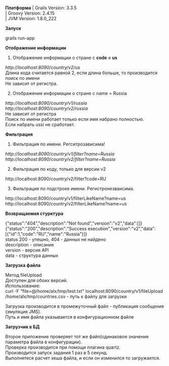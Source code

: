 **Платформа**
| Grails Version: 3.3.5  
| Groovy Version: 2.4.15  
| JVM Version: 1.8.0_222  

**Запуск**

grails run-app  

**Отображение информации**

 1. Отображение информации о стране с **code = us**

*http://localhost:8090/country/v2/us*  
Длина кода считается равной 2, если длина больше, то производится поиск по имени  
Не зависит от регистра.  

2. Отображение информации о стране с name = Russia

*http://localhost:8090/country/v1/russia*  
*http://localhost:8090/country/v2/russia*  
Не зависит от регистра  
Поиск по имени работает только если имя набрано полностью.  
Если набрать ussi не сработает.  

**Фильтрация**

1. Фильтрация по имени. Регситрозависима!

*http://localhost:8090/country/v1/filter?name=Russia*  
*http://localhost:8090/country/v2/filter?name=Russia*  

2. Фильтрация по коду, только для версии v2

http://localhost:8090/country/v2/filter?code=RU  

3. Фильтрация по подстроке имени. Регистронезваисима.

http://localhost:8090/country/v1/filterLikeName?name=us  
http://localhost:8090/country/v2/filterLikeName?name=us  

**Возвращаемая стурктура**

{"status":"404","description":"Not found","version":"v2","data":[]}  
{"status":"200","description":"Success execution","version":"v2","data":[{"id":1,"code":"RU","name":"Russia"}]}  
status 200 - упешно, 404 - данных не найдено  
description - описание  
version - версия API  
data - структура данных  

**Загрузка файла**

Метод fileUpload  
Доступен для обоих версий.  
Использование:  
curl -F "file=@/home/alx/tmp/test.txt" localhost:8090/country/v1/fileUpload
/home/alx/tmp/countries.csv - путь к файлу для загрузки  
  
Загрузка производится в промежуточный файл - публикация сообщения (эмуляция JMS).  
Путь и имя файла указывается в конфигурационном файле  

**Загрузчик в БД**

Второе приложение проверяет тот же файл(одинаковое значение параметра файла в конфигурации).  
Проверка производится при помощи плагина quartz.  
Производится запуск задания 1 раз в 5 секунд.  
Выполнятеся расчет хеша файла, и если он изменился то загружается.  
